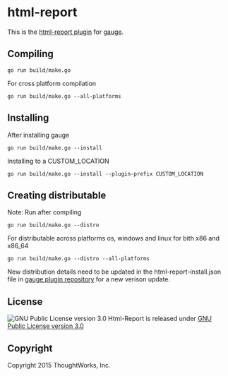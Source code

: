 
html-report
==========

This is the [html-report plugin](http://getgauge.io/documentation/plugins/README.html) for [gauge](http://getgauge.io).


Compiling
---------

````
go run build/make.go
````

For cross platform compilation

````
go run build/make.go --all-platforms
````

Installing
----------
After installing gauge

````
go run build/make.go --install
````

Installing to a CUSTOM_LOCATION

````
go run build/make.go --install --plugin-prefix CUSTOM_LOCATION
````

Creating distributable
----------------------

Note: Run after compiling

````
go run build/make.go --distro
````

For distributable across platforms os, windows and linux for bith x86 and x86_64

````
go run build/make.go --distro --all-platforms
````

New distribution details need to be updated in the html-report-install.json file in  [gauge plugin repository](https://github.com/getgauge/gauge-repository) for a new verison update.

License
-------

![GNU Public License version 3.0](http://www.gnu.org/graphics/gplv3-127x51.png)
Html-Report is released under [GNU Public License version 3.0](http://www.gnu.org/licenses/gpl-3.0.txt)

Copyright
---------

Copyright 2015 ThoughtWorks, Inc.


